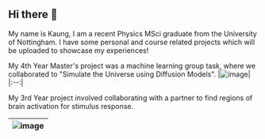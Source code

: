 ## Hi there 👋
My name is Kaung, I am  a recent Physics MSci graduate from the University of Nottingham. 
I have some personal and course related projects which will be uploaded to showcase my experiences! 

My 4th Year Master's project was a machine learning group task, where we collaborated to "Simulate the Universe using Diffusion Models".
|![image](https://github.com/user-attachments/assets/887f07d0-c713-4aa2-b854-70a15687c072)|
|:--:|


My 3rd Year project involved collaborating with a partner to find regions of brain activation for stimulus response. 

|![image](https://github.com/user-attachments/assets/c3d8a513-d4e4-4880-a636-4421a0638ed7)|
|:--:|

<!--
**Kaung-Kyaw/Kaung-Kyaw** is a ✨ _special_ ✨ repository because its `README.md` (this file) appears on your GitHub profile.

Here are some ideas to get you started:

- 🔭 I’m currently working on ...
- 🌱 I’m currently learning ...
- 👯 I’m looking to collaborate on ...
- 🤔 I’m looking for help with ...
- 💬 Ask me about ...
- 📫 How to reach me: ...
- 😄 Pronouns: ...
- ⚡ Fun fact: ...
-->
